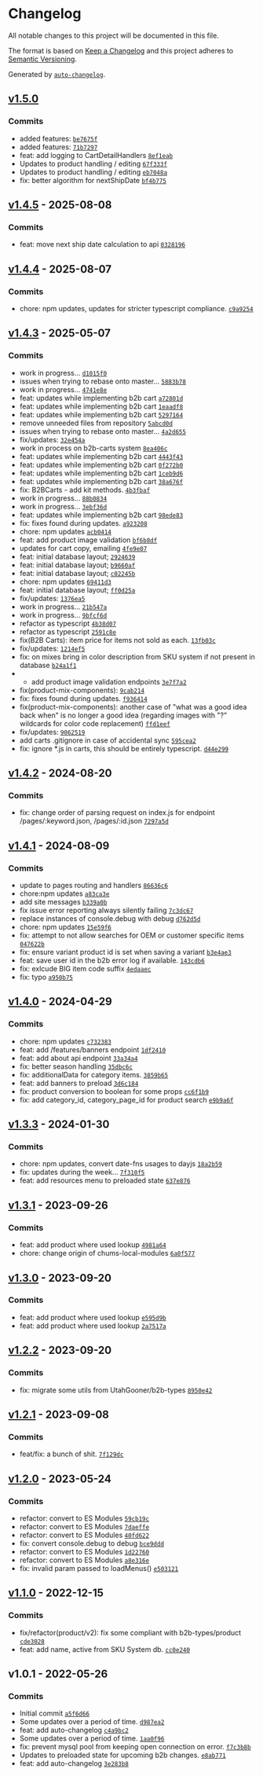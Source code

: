 # Changelog

All notable changes to this project will be documented in this file.

The format is based on [Keep a Changelog](https://keepachangelog.com/en/1.0.0/)
and this project adheres to [Semantic Versioning](https://semver.org/spec/v2.0.0.html).

Generated by [`auto-changelog`](https://github.com/CookPete/auto-changelog).

## [v1.5.0](https://github.com/ChumsInc/b2b-api/compare/v1.4.5...v1.5.0)

### Commits

- added features: [`be7675f`](https://github.com/ChumsInc/b2b-api/commit/be7675fc4ac97f1eb5ac21370c884d27a7158eea)
- added features: [`71b7297`](https://github.com/ChumsInc/b2b-api/commit/71b7297388ca3982c5388657ce2f0b26ad1b9c32)
- feat: add logging to CartDetailHandlers [`8ef1eab`](https://github.com/ChumsInc/b2b-api/commit/8ef1eabb5ea3ab3a9b05a541274ac928b33e7a28)
- Updates to product handling / editing [`67f333f`](https://github.com/ChumsInc/b2b-api/commit/67f333f07dfc7d0bdcb8af7771cb582ec35b9236)
- Updates to product handling / editing [`eb7048a`](https://github.com/ChumsInc/b2b-api/commit/eb7048abcd57a5e20d15d91519b55324b0b25dc5)
- fix: better algorithm for nextShipDate [`bf4b775`](https://github.com/ChumsInc/b2b-api/commit/bf4b775c7d72559cbc9667be3d9f44a769f7b8f1)

## [v1.4.5](https://github.com/ChumsInc/b2b-api/compare/v1.4.4...v1.4.5) - 2025-08-08

### Commits

- feat: move next ship date calculation to api [`0328196`](https://github.com/ChumsInc/b2b-api/commit/0328196eb8f145d79157b11d79a69a9dc270dad0)

## [v1.4.4](https://github.com/ChumsInc/b2b-api/compare/v1.4.3...v1.4.4) - 2025-08-07

### Commits

- chore: npm updates, updates for stricter typescript compliance. [`c9a9254`](https://github.com/ChumsInc/b2b-api/commit/c9a92546d286fd632ca30b2bd34dc0954eaca038)

## [v1.4.3](https://github.com/ChumsInc/b2b-api/compare/v1.4.2...v1.4.3) - 2025-05-07

### Commits

- work in progress... [`d1015f0`](https://github.com/ChumsInc/b2b-api/commit/d1015f045b246b9db3dfde11431fb80a8844356a)
- issues when trying to rebase onto master... [`5883b78`](https://github.com/ChumsInc/b2b-api/commit/5883b788e3e4048b5d909daf6d56b46d19f4c90b)
- work in progress... [`4741e8e`](https://github.com/ChumsInc/b2b-api/commit/4741e8ebe8ff779c05733180a4048fb56d677586)
- feat: updates while implementing b2b cart [`a72801d`](https://github.com/ChumsInc/b2b-api/commit/a72801d9dbb9976079912e6b3f5004d567c6b746)
- feat: updates while implementing b2b cart [`1eaadf8`](https://github.com/ChumsInc/b2b-api/commit/1eaadf8f37c052feb47bf60fe746a27bdb230a46)
- feat: updates while implementing b2b cart [`5297164`](https://github.com/ChumsInc/b2b-api/commit/529716471262f9e9ab8b40f8f3c495ff30df5fab)
- remove unneeded files from repository [`5abcd0d`](https://github.com/ChumsInc/b2b-api/commit/5abcd0de4a194f40fd8b47d0e43dcc67268a33a6)
- issues when trying to rebase onto master... [`4a2d655`](https://github.com/ChumsInc/b2b-api/commit/4a2d655bb2dfa808fa8b9ac30af6e3afdf992771)
- fix/updates: [`32e454a`](https://github.com/ChumsInc/b2b-api/commit/32e454a0fcdb89e2d0376b7d85ad8770e1e924ec)
- work in process on b2b-carts system [`8ea406c`](https://github.com/ChumsInc/b2b-api/commit/8ea406cafa79bd2915fe0464b110dd2ba14e4cf1)
- feat: updates while implementing b2b cart [`4443f43`](https://github.com/ChumsInc/b2b-api/commit/4443f43f2a758cbbf8e88896e16186e913710b10)
- feat: updates while implementing b2b cart [`0f272b0`](https://github.com/ChumsInc/b2b-api/commit/0f272b0787e16a54a07c00707e97ef288b0fd7b8)
- feat: updates while implementing b2b cart [`1ceb9d6`](https://github.com/ChumsInc/b2b-api/commit/1ceb9d6ced59a644e49e0d3f39d422557a0d0a5a)
- feat: updates while implementing b2b cart [`38a676f`](https://github.com/ChumsInc/b2b-api/commit/38a676f52056d135af1dd62d94ecac1b3a4476f8)
- fix: B2BCarts - add kit methods. [`4b3fbaf`](https://github.com/ChumsInc/b2b-api/commit/4b3fbaf6ef9aaa91b57bc97b2eed58e3c67deb95)
- work in progress... [`88b0834`](https://github.com/ChumsInc/b2b-api/commit/88b08341553749d3cf56a4a20da4c41e8be19003)
- work in progress... [`3ebf36d`](https://github.com/ChumsInc/b2b-api/commit/3ebf36dcb34cc1395aaf54603472c4dbefd31aa6)
- feat: updates while implementing b2b cart [`98ede83`](https://github.com/ChumsInc/b2b-api/commit/98ede83b2dc495b80c4195ead1aec352df93c36b)
- fix: fixes found during updates. [`a923208`](https://github.com/ChumsInc/b2b-api/commit/a923208889464292f55c575793ecb6524da22f8e)
- chore: npm updates [`acb0414`](https://github.com/ChumsInc/b2b-api/commit/acb04144771b6f0fde0ee5684dc19a87f4525acc)
- feat: add product image validation [`bf6b8df`](https://github.com/ChumsInc/b2b-api/commit/bf6b8dfcd8e2209964ab824dd05ab3eaf47282ef)
- updates for cart copy, emailing [`4fe9e07`](https://github.com/ChumsInc/b2b-api/commit/4fe9e0736d832de5cc951b7ac73a8f5fd7bc5081)
- feat: initial database layout; [`2924639`](https://github.com/ChumsInc/b2b-api/commit/292463916ebf986596e9d227aae7a27cccda97be)
- feat: initial database layout; [`b9660af`](https://github.com/ChumsInc/b2b-api/commit/b9660afa259312b11beade6815e78e67b2874c6d)
- feat: initial database layout; [`c02245b`](https://github.com/ChumsInc/b2b-api/commit/c02245b52a73ecee31719a5f0d0de473503dc213)
- chore: npm updates [`69411d3`](https://github.com/ChumsInc/b2b-api/commit/69411d3b3f2fd9ea12c9270c24e3751afcfcf787)
- feat: initial database layout; [`ff0d25a`](https://github.com/ChumsInc/b2b-api/commit/ff0d25afc84de63ee8ed04580e1d774c37fdb411)
- fix/updates: [`1376ea5`](https://github.com/ChumsInc/b2b-api/commit/1376ea5e16a531c1fec868a1f1dc704e106ff6d0)
- work in progress... [`21b547a`](https://github.com/ChumsInc/b2b-api/commit/21b547a738485600ff6237aa6b6bc5aea2892ce8)
- work in progress... [`9bfcf6d`](https://github.com/ChumsInc/b2b-api/commit/9bfcf6d926ce9dd398c501b851465ed6d81e64c0)
- refactor as typescript [`4b38d07`](https://github.com/ChumsInc/b2b-api/commit/4b38d076fc49454895a15ff217ca22b24538f1f2)
- refactor as typescript [`2591c8e`](https://github.com/ChumsInc/b2b-api/commit/2591c8ef20ad7f0319a3966002795f28421b69d4)
- fix(B2B Carts): item price for items not sold as each. [`13fb03c`](https://github.com/ChumsInc/b2b-api/commit/13fb03cba233bdd438076e95fee2d22ded9e2185)
- fix/updates: [`1214ef5`](https://github.com/ChumsInc/b2b-api/commit/1214ef54e72bda8871ee4ab9380b5f0a59ba4ae9)
- fix: on mixes bring in color description from SKU system if not present in database [`b24a1f1`](https://github.com/ChumsInc/b2b-api/commit/b24a1f10561352b25f8fa9c43dcdec2f9e07ea9b)
- - add product image validation endpoints [`3e7f7a2`](https://github.com/ChumsInc/b2b-api/commit/3e7f7a25a46bd21b03bc3072576fa446e0c8115d)
- fix(product-mix-components): [`9cab214`](https://github.com/ChumsInc/b2b-api/commit/9cab214e5f12bfac4f746d48738588bdd2958bd6)
- fix: fixes found during updates. [`f936414`](https://github.com/ChumsInc/b2b-api/commit/f936414314cfd7bb592f7186c895b87b952d939e)
- fix(product-mix-components): another case of "what was a good idea back when" is no longer a good idea (regarding images with "?" wildcards for color code replacement) [`ffd1eef`](https://github.com/ChumsInc/b2b-api/commit/ffd1eef2be5eec7c7aa3a05d8aa6ad0fd163ade1)
- fix/updates: [`9062519`](https://github.com/ChumsInc/b2b-api/commit/9062519564d40c02a75d2aff22c03e928075b054)
- add carts .gitignore in case of accidental sync [`595cea2`](https://github.com/ChumsInc/b2b-api/commit/595cea234eb5fd4df6996f3694e9d07283476b8d)
- fix: ignore *.js in carts, this should be entirely typescript. [`d44e299`](https://github.com/ChumsInc/b2b-api/commit/d44e2997c93bdb41ec03a8e72cfeaf43e81fe27a)

## [v1.4.2](https://github.com/ChumsInc/b2b-api/compare/v1.4.1...v1.4.2) - 2024-08-20

### Commits

- fix: change order of parsing request on index.js for endpoint /pages/:keyword.json, /pages/:id.json [`7297a5d`](https://github.com/ChumsInc/b2b-api/commit/7297a5d511096c6edfe7106655419373ebe18ffd)

## [v1.4.1](https://github.com/ChumsInc/b2b-api/compare/v1.4.0...v1.4.1) - 2024-08-09

### Commits

- update to pages routing and handlers [`86636c6`](https://github.com/ChumsInc/b2b-api/commit/86636c69cb4400c217dd31c0ae384fbc1f8419b5)
- chore:npm updates [`a83ca3e`](https://github.com/ChumsInc/b2b-api/commit/a83ca3eafa72684e8d1e6868e243671909fcb3f4)
- add site messages [`b339a0b`](https://github.com/ChumsInc/b2b-api/commit/b339a0b2599555e1df62d9fffde70ca12e4437d1)
- fix issue error reporting always silently failing [`7c3dc67`](https://github.com/ChumsInc/b2b-api/commit/7c3dc676566574cec614d94a666888f1022ac75d)
- replace instances of console.debug with debug [`d762d5d`](https://github.com/ChumsInc/b2b-api/commit/d762d5dc13f03d432dca2d38c52e7ead603b57f0)
- chore: npm updates [`15e59f6`](https://github.com/ChumsInc/b2b-api/commit/15e59f6b0c60f96cfce88019aa3a9598eb023de9)
- fix: attempt to not allow searches for OEM or customer specific items [`047622b`](https://github.com/ChumsInc/b2b-api/commit/047622b7e7fba5c463bb6a93e4760c8cce276d8e)
- fix: ensure variant product id is set when saving a variant [`b3e4ae3`](https://github.com/ChumsInc/b2b-api/commit/b3e4ae3fba910da3348a866525974ddcc52217e7)
- feat: save user id in the b2b error log if available. [`143cdb6`](https://github.com/ChumsInc/b2b-api/commit/143cdb68cfca6eda6880cfe4a8ae902e556d0240)
- fix: exlcude BIG item code suffix [`4edaaec`](https://github.com/ChumsInc/b2b-api/commit/4edaaecfc9e8288945033d286abfa32bf854feda)
- fix: typo [`a950b75`](https://github.com/ChumsInc/b2b-api/commit/a950b75d43ad02dc68d25600c366c1df0a6495ff)

## [v1.4.0](https://github.com/ChumsInc/b2b-api/compare/v1.3.3...v1.4.0) - 2024-04-29

### Commits

- chore: npm updates [`c732383`](https://github.com/ChumsInc/b2b-api/commit/c73238324d1a82facb225d288b16323b357cb910)
- feat: add /features/banners endpoint [`1df2410`](https://github.com/ChumsInc/b2b-api/commit/1df24103002820889cd57687cf22e6acc1c7af99)
- feat: add about api endpoint [`33a34a4`](https://github.com/ChumsInc/b2b-api/commit/33a34a4595074a6471a8fd2a7ee54adf0f26bf8c)
- fix: better season handling [`35dbc6c`](https://github.com/ChumsInc/b2b-api/commit/35dbc6c6daace7609c651326ca589d18289d76fc)
- fix: additionalData for category items. [`3859b65`](https://github.com/ChumsInc/b2b-api/commit/3859b65d648ad65c10fc9adc2145f5fb0b819ddc)
- feat: add banners to preload [`3d6c184`](https://github.com/ChumsInc/b2b-api/commit/3d6c18491e0059bc63adedfd7647d27798ab042e)
- fix: product conversion to boolean for some props [`cc6f1b9`](https://github.com/ChumsInc/b2b-api/commit/cc6f1b9e769065d3dd8676eb267149171b15a4c0)
- fix: add category_id, category_page_id for product search [`e9b9a6f`](https://github.com/ChumsInc/b2b-api/commit/e9b9a6f9e23c6d54699303308dba7b01c58517e8)

## [v1.3.3](https://github.com/ChumsInc/b2b-api/compare/v1.3.1...v1.3.3) - 2024-01-30

### Commits

- chore: npm updates, convert date-fns usages to dayjs [`18a2b59`](https://github.com/ChumsInc/b2b-api/commit/18a2b59e7ef3d6de450f0a93d53d9fcd51692e09)
- fix: updates during the week... [`7f310f5`](https://github.com/ChumsInc/b2b-api/commit/7f310f50aa689cab1c1bfdcdaab8dc40556c5476)
- feat: add resources menu to preloaded state [`637e876`](https://github.com/ChumsInc/b2b-api/commit/637e87693f8541261c0a357033000f3cc2809ce2)

## [v1.3.1](https://github.com/ChumsInc/b2b-api/compare/v1.3.0...v1.3.1) - 2023-09-26

### Commits

- feat: add product where used lookup [`4981a64`](https://github.com/ChumsInc/b2b-api/commit/4981a6471241a8e745430aa97efda6e41237ac7d)
- chore: change origin of chums-local-modules [`6a0f577`](https://github.com/ChumsInc/b2b-api/commit/6a0f577394e2778f93692cb8223612b6f7cba0dc)

## [v1.3.0](https://github.com/ChumsInc/b2b-api/compare/v1.2.2...v1.3.0) - 2023-09-20

### Commits

- feat: add product where used lookup [`e595d9b`](https://github.com/ChumsInc/b2b-api/commit/e595d9b502cab03bd1772bfd135eac0fdfb0d604)
- feat: add product where used lookup [`2a7517a`](https://github.com/ChumsInc/b2b-api/commit/2a7517a704675bc9673b40a4272774952ce5029b)

## [v1.2.2](https://github.com/ChumsInc/b2b-api/compare/v1.2.1...v1.2.2) - 2023-09-20

### Commits

- fix: migrate some utils from UtahGooner/b2b-types [`8950e42`](https://github.com/ChumsInc/b2b-api/commit/8950e422edf2f7891689fc15137436402d170f68)

## [v1.2.1](https://github.com/ChumsInc/b2b-api/compare/v1.2.0...v1.2.1) - 2023-09-08

### Commits

- feat/fix: a bunch of shit. [`7f129dc`](https://github.com/ChumsInc/b2b-api/commit/7f129dcd4cbc56f7e312aaa9df66aec57d2f2799)

## [v1.2.0](https://github.com/ChumsInc/b2b-api/compare/v1.1.0...v1.2.0) - 2023-05-24

### Commits

- refactor: convert to ES Modules [`59cb19c`](https://github.com/ChumsInc/b2b-api/commit/59cb19c6e5d03172ec4a298252b294ba961c3524)
- refactor: convert to ES Modules [`7daeffe`](https://github.com/ChumsInc/b2b-api/commit/7daeffe02793b217ee9cf392eccb3038fc3fcd25)
- refactor: convert to ES Modules [`40fd622`](https://github.com/ChumsInc/b2b-api/commit/40fd62225d3fcd34645ab08bf81db058ab5c1a94)
- fix: convert console.debug to debug [`bce9ddd`](https://github.com/ChumsInc/b2b-api/commit/bce9ddd0f6b4f60682ef9ba85453afe656c79774)
- refactor: convert to ES Modules [`1d22760`](https://github.com/ChumsInc/b2b-api/commit/1d22760d3993bfe0fe8602a24263fb605b740575)
- refactor: convert to ES Modules [`a8e316e`](https://github.com/ChumsInc/b2b-api/commit/a8e316ef018a3f03db24529c209fbe65b7116c4c)
- fix: invalid param passed to loadMenus() [`e503121`](https://github.com/ChumsInc/b2b-api/commit/e5031217405b2ef9d4e72590766e1c0fe78b39cd)

## [v1.1.0](https://github.com/ChumsInc/b2b-api/compare/v1.0.1...v1.1.0) - 2022-12-15

### Commits

- fix/refactor(product/v2): fix some compliant with b2b-types/product [`cde3028`](https://github.com/ChumsInc/b2b-api/commit/cde3028f50f2d4955c51cdaeebefa510a8f1444f)
- feat: add name, active from SKU System db. [`cc0e240`](https://github.com/ChumsInc/b2b-api/commit/cc0e24036b6f627e290994f81a7f53d3d07ac89b)

## v1.0.1 - 2022-05-26

### Commits

- Initial commit [`a5f6d66`](https://github.com/ChumsInc/b2b-api/commit/a5f6d66f0a5ba7c6a69a9ad065bd3082b9d134d2)
- Some updates over a period of time. [`d987ea2`](https://github.com/ChumsInc/b2b-api/commit/d987ea2426eeb06f55d4f48f1e1df9b161c76346)
- feat: add auto-changelog [`c4a9bc2`](https://github.com/ChumsInc/b2b-api/commit/c4a9bc2407915f846fa1a2b9523a915105cdb14b)
- Some updates over a period of time. [`1aa0f96`](https://github.com/ChumsInc/b2b-api/commit/1aa0f9694d5af4474cd6ad9e7bbb2b9837ac9d3a)
- fix: prevent mysql pool from keeping open connection on error. [`f7c3b8b`](https://github.com/ChumsInc/b2b-api/commit/f7c3b8b485178f1f5ec2a960ea341179362b5186)
- Updates to preloaded state for upcoming b2b changes. [`e8ab771`](https://github.com/ChumsInc/b2b-api/commit/e8ab771583ecc4ac294d734a3dcf679098d29360)
- feat: add auto-changelog [`3e283b8`](https://github.com/ChumsInc/b2b-api/commit/3e283b83efe5938fc08f8ed7f852d4af77462994)
